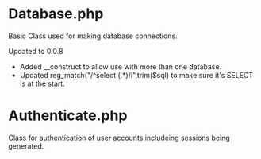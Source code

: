 <html>
<head>
<meta http-equiv="Content-Type" content="text/html; charset=utf-8" />
<title>Help</title>
</head>
<h1>Database.php</h1>
<p>Basic Class used for making database connections.</p>
<p>Updated to 0.0.8</p>
<ul>
	<li>Added __construct to allow use with more than one database.</li>
	<li>Updated reg_match("/^select (.*)/i",trim($sql) to make sure it's SELECT is at the start.</li>
</ul>
<h1>Authenticate.php</h1>
<p>Class for authentication of user accounts includeing sessions being generated. </p>
<p>&nbsp;</p>
<body>
</body>
</html>




